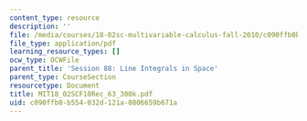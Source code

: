 ```yaml
---
content_type: resource
description: ''
file: /media/courses/18-02sc-multivariable-calculus-fall-2010/c090ffb0b554032d121a0806659b671a_MIT18_02SCF10Rec_63_300k.pdf
file_type: application/pdf
learning_resource_types: []
ocw_type: OCWFile
parent_title: 'Session 88: Line Integrals in Space'
parent_type: CourseSection
resourcetype: Document
title: MIT18_02SCF10Rec_63_300k.pdf
uid: c090ffb0-b554-032d-121a-0806659b671a
---
```


